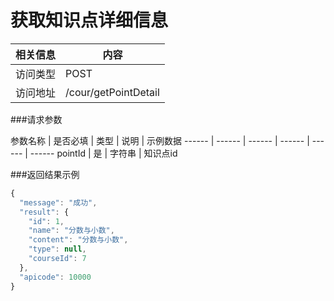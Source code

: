 # 获取知识点详细信息
 相关信息 | 内容
 ------ | ------
 访问类型 | POST
 访问地址 | /cour/getPointDetail

###请求参数

 参数名称 | 是否必填 | 类型 | 说明 | 示例数据
 ------ | ------ | ------ | ------ | ------ | ------
 pointId | 是 | 字符串 | 知识点id
 
###返回结果示例

```javascript
{
  "message": "成功",
  "result": {
    "id": 1,
    "name": "分数与小数",
    "content": "分数与小数",
    "type": null,
    "courseId": 7
  },
  "apicode": 10000
}

```
